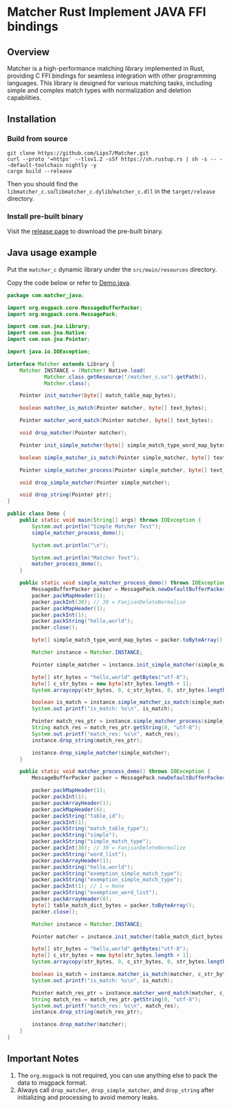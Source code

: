 # Matcher Rust Implement JAVA FFI bindings

## Overview

Matcher is a high-performance matching library implemented in Rust, providing C FFI bindings for seamless integration with other programming languages. This library is designed for various matching tasks, including simple and complex match types with normalization and deletion capabilities.

## Installation

### Build from source
```shell
git clone https://github.com/Lips7/Matcher.git
curl --proto '=https' --tlsv1.2 -sSf https://sh.rustup.rs | sh -s -- --default-toolchain nightly -y
cargo build --release
```

Then you should find the `libmatcher_c.so`/`libmatcher_c.dylib`/`matcher_c.dll` in the `target/release` directory.

### Install pre-built binary
Visit the [release page](https://github.com/Lips7/Matcher/releases) to download the pre-built binary.

## Java usage example

Put the `matcher_c` dynamic library under the `src/main/resources` directory.

Copy the code below or refer to [Demo.java](./src/main/java/com/matcher_java/Demo.java).

```java
package com.matcher_java;

import org.msgpack.core.MessageBufferPacker;
import org.msgpack.core.MessagePack;

import com.sun.jna.Library;
import com.sun.jna.Native;
import com.sun.jna.Pointer;

import java.io.IOException;

interface Matcher extends Library {
    Matcher INSTANCE = (Matcher) Native.load(
            Matcher.class.getResource("/matcher_c.so").getPath(),
            Matcher.class);

    Pointer init_matcher(byte[] match_table_map_bytes);

    boolean matcher_is_match(Pointer matcher, byte[] text_bytes);

    Pointer matcher_word_match(Pointer matcher, byte[] text_bytes);

    void drop_matcher(Pointer matcher);

    Pointer init_simple_matcher(byte[] simple_match_type_word_map_bytes);

    boolean simple_matcher_is_match(Pointer simple_matcher, byte[] text_bytes);

    Pointer simple_matcher_process(Pointer simple_matcher, byte[] text_bytes);

    void drop_simple_matcher(Pointer simple_matcher);

    void drop_string(Pointer ptr);
}

public class Demo {
    public static void main(String[] args) throws IOException {
        System.out.println("Simple Matcher Test");
        simple_matcher_process_demo();

        System.out.println("\n");

        System.out.println("Matcher Test");
        matcher_process_demo();
    }

    public static void simple_matcher_process_demo() throws IOException {
        MessageBufferPacker packer = MessagePack.newDefaultBufferPacker();
        packer.packMapHeader(1);
        packer.packInt(30); // 30 = FanjianDeleteNormalize
        packer.packMapHeader(1);
        packer.packInt(1);
        packer.packString("hello,world");
        packer.close();

        byte[] simple_match_type_word_map_bytes = packer.toByteArray();

        Matcher instance = Matcher.INSTANCE;

        Pointer simple_matcher = instance.init_simple_matcher(simple_match_type_word_map_bytes);

        byte[] str_bytes = "hello,world".getBytes("utf-8");
        byte[] c_str_bytes = new byte[str_bytes.length + 1];
        System.arraycopy(str_bytes, 0, c_str_bytes, 0, str_bytes.length);

        boolean is_match = instance.simple_matcher_is_match(simple_matcher, c_str_bytes);
        System.out.printf("is_match: %s\n", is_match);

        Pointer match_res_ptr = instance.simple_matcher_process(simple_matcher, c_str_bytes);
        String match_res = match_res_ptr.getString(0, "utf-8");
        System.out.printf("match_res: %s\n", match_res);
        instance.drop_string(match_res_ptr);

        instance.drop_simple_matcher(simple_matcher);
    }

    public static void matcher_process_demo() throws IOException {
        MessageBufferPacker packer = MessagePack.newDefaultBufferPacker();

        packer.packMapHeader(1);
        packer.packInt(1);
        packer.packArrayHeader(1);
        packer.packMapHeader(6);
        packer.packString("table_id");
        packer.packInt(1);
        packer.packString("match_table_type");
        packer.packString("simple");
        packer.packString("simple_match_type");
        packer.packInt(30); // 30 = FanjianDeleteNormalize
        packer.packString("word_list");
        packer.packArrayHeader(1);
        packer.packString("hello,world");
        packer.packString("exemption_simple_match_type");
        packer.packString("exemption_simple_match_type");
        packer.packInt(1); // 1 = None
        packer.packString("exemption_word_list");
        packer.packArrayHeader(0);
        byte[] table_match_dict_bytes = packer.toByteArray();
        packer.close();

        Matcher instance = Matcher.INSTANCE;

        Pointer matcher = instance.init_matcher(table_match_dict_bytes);

        byte[] str_bytes = "hello,world".getBytes("utf-8");
        byte[] c_str_bytes = new byte[str_bytes.length + 1];
        System.arraycopy(str_bytes, 0, c_str_bytes, 0, str_bytes.length);

        boolean is_match = instance.matcher_is_match(matcher, c_str_bytes);
        System.out.printf("is_match: %s\n", is_match);

        Pointer match_res_ptr = instance.matcher_word_match(matcher, c_str_bytes);
        String match_res = match_res_ptr.getString(0, "utf-8");
        System.out.printf("match_res: %s\n", match_res);
        instance.drop_string(match_res_ptr);

        instance.drop_matcher(matcher);
    }
}
```

## Important Notes
1. The `org.msgpack` is not required, you can use anything else to pack the data to msgpack format.
2. Always call `drop_matcher`, `drop_simple_matcher`, and `drop_string` after initializing and processing to avoid memory leaks.